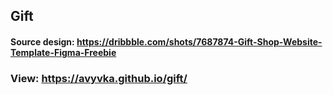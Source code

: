 ## Gift



#### Source design: https://dribbble.com/shots/7687874-Gift-Shop-Website-Template-Figma-Freebie

### View: https://avyvka.github.io/gift/
